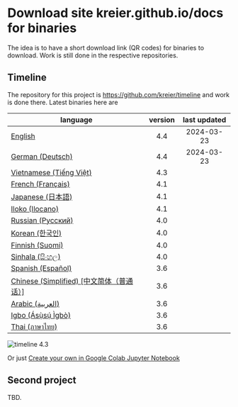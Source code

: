 # Download site kreier.github.io/docs for binaries

The idea is to have a short download link (QR codes) for binaries to download. Work is still done in the respective repositories.

## Timeline

The repository for this project is https://github.com/kreier/timeline and work is done there. Latest binaries here are

| language                                   | version | last updated |
|--------------------------------------------|:-------:|:------------:|
| [English](timeline_en.pdf)                 |   4.4   |  2024-03-23  |
| [German (Deutsch)](timeline_de.pdf)        |   4.4   |  2024-03-23  |
| [Vietnamese (Tiếng Việt)](timeline_vi.pdf) |   4.3   |              |
| [French (Français)](timeline_fr.pdf)       |   4.1   |              |
| [Japanese (日本語)](timeline_jp.pdf)        |   4.1   |              |
| [Iloko (Ilocano)](timeline_ilo.pdf)         |   4.1   |              |
| [Russian (Русский)](timeline_ru.pdf)        |   4.0   |              |
| [Korean (한국인)](timeline_kr.pdf)          |   4.0   |              |
| [Finnish (Suomi)](timeline_fi.pdf)          |   4.0   |              |
| [Sinhala (සිංහල)](timeline_si.pdf)         |   4.0   |              |
| [Spanish (Español)](timeline_es.pdf)        |   3.6   |              |
| [Chinese (Simplified) [中文简体（普通话）]](timeline_cs.pdf)|   3.6   |              |
| [Arabic (العربية)](timeline_ar.pdf)            |   3.6   |              |
| [Igbo (Ásụ̀sụ́ Ìgbò)](timeline_igbo.pdf)      |   3.6   |              |
| [Thai (ภาษาไทย)](timeline_thai.pdf)         |   3.6   |              |

![timeline 4.3](https://kreier.github.io/timeline/timeline20240309_4.2.png)

Or just [Create your own in Google Colab Jupyter Notebook](https://colab.research.google.com/drive/1G0z6jKIs_B_Md_y6Wen108Keo5WazalZ?usp=sharing)

## Second project

TBD.
